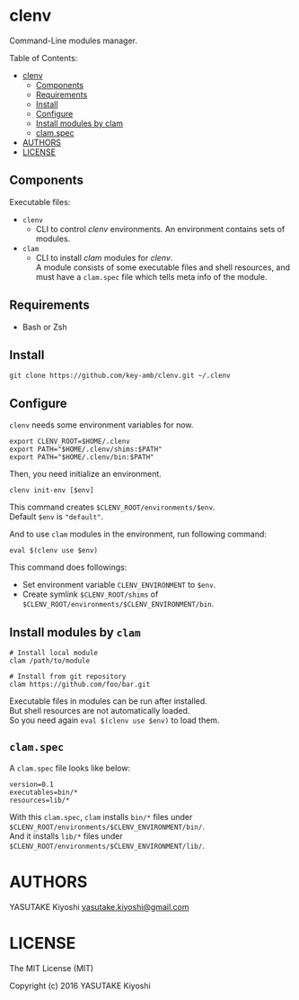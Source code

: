 # clenv

Command-Line modules manager.

Table of Contents:

* [clenv](#clenv)
  * [Components](#components)
  * [Requirements](#requirements)
  * [Install](#install)
  * [Configure](#configure)
  * [Install modules by clam](#install-modules-by-clam)
  * [clam\.spec](#clamspec)
* [AUTHORS](#authors)
* [LICENSE](#license)

## Components

Executable files:

- `clenv`
  - CLI to control _clenv_ environments. An environment contains sets of modules.
- `clam`
  - CLI to install _clam_ modules for _clenv_.  
  A module consists of some executable files and shell resources, and must have a `clam.spec` file which tells meta info of the module.

## Requirements

- Bash or Zsh

## Install

```
git clone https://github.com/key-amb/clenv.git ~/.clenv
```

## Configure

`clenv` needs some environment variables for now.

```
export CLENV_ROOT=$HOME/.clenv
export PATH="$HOME/.clenv/shims:$PATH"
export PATH="$HOME/.clenv/bin:$PATH"
```

Then, you need initialize an environment.

```
clenv init-env [$env]
```

This command creates `$CLENV_ROOT/environments/$env`.  
Default `$env` is `"default"`.

And to use `clam` modules in the environment, run following command:

```
eval $(clenv use $env)
```

This command does followings:

- Set environment variable `CLENV_ENVIRONMENT` to `$env`.
- Create symlink `$CLENV_ROOT/shims` of `$CLENV_ROOT/environments/$CLENV_ENVIRONMENT/bin`.

## Install modules by `clam`

```
# Install local module
clam /path/to/module

# Install from git repository
clam https://github.com/foo/bar.git
```

Executable files in modules can be run after installed.  
But shell resources are not automatically loaded.  
So you need again `eval $(clenv use $env)` to load them.

## `clam.spec`

A `clam.spec` file looks like below:

```
version=0.1
executables=bin/*
resources=lib/*
```

With this `clam.spec`, `clam` installs `bin/*` files under `$CLENV_ROOT/environments/$CLENV_ENVIRONMENT/bin/`.  
And it installs `lib/*` files under `$CLENV_ROOT/environments/$CLENV_ENVIRONMENT/lib/`.

# AUTHORS

YASUTAKE Kiyoshi <yasutake.kiyoshi@gmail.com>

# LICENSE

The MIT License (MIT)

Copyright (c) 2016 YASUTAKE Kiyoshi